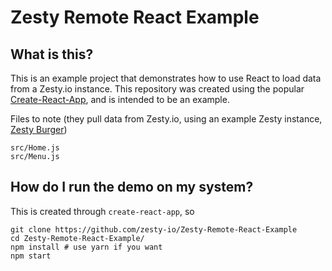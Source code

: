 # Zesty Remote React Example

## What is this?

This is an example project that demonstrates how to use React to load data from a Zesty.io instance. This repository was created using the popular [Create-React-App](https://github.com/facebook/create-react-app), and is intended to be an example. 

Files to note (they pull data from Zesty.io, using an example Zesty instance, [Zesty Burger](http://burger.zesty.site))

	src/Home.js
	src/Menu.js
	
## How do I run the demo on my system?

This is created through `create-react-app`, so

	git clone https://github.com/zesty-io/Zesty-Remote-React-Example
	cd Zesty-Remote-React-Example/
	npm install # use yarn if you want
	npm start 

